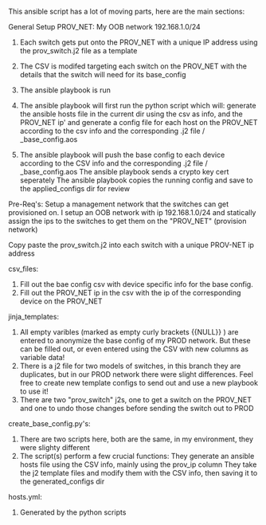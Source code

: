 ######



This ansible script has a lot of moving parts, here are the main sections:



General Setup
PROV_NET: My OOB network 192.168.1.0/24

1. Each switch gets put onto the PROV_NET with a unique IP address using the prov_switch.j2 file as a template
2. The CSV is modifed targeting each switch on the PROV_NET with the details that the switch will need for its base_config
3. The ansible playbook is run
4. The ansible playbook will first run the python script which will:
      generate the ansible hosts file in the current dir using the csv as info, and the PROV_NET ip' and
      generate a config file for each host on the PROV_NET according to the csv info and the corresponding .j2 file / _base_config.aos

6. The ansible playbook will push the base config to each device according to the CSV info and the corresponding .j2 file / _base_config.aos
      The ansible playbook sends a crypto key cert seperately
      The ansible playbook copies the running config and save to the applied_configs dir for review


Pre-Req's:
Setup a management network that the switches can get provisioned on. I setup an OOB network with ip 192.168.1.0/24 and statically assign the ips to the switches to get them on the "PROV_NET" (provision network)

Copy paste the prov_switch.j2 into each switch with a unique PROV-NET ip address


csv_files:
1. Fill out the bae config csv with device specific info for the base config.
2. Fill out the PROV_NET ip in the csv with the ip of the corresponding device on the PROV_NET


jinja_templates:
1. All empty varibles (marked as empty curly brackets {{NULL}} ) are entered to anonymize the base config of my PROD network. But these can be filled out, or even entered using the CSV with new columns as variable data!
2. There is a j2 file for two models of switches, in this branch they are duplicates, but in our PROD network there were slight differences. Feel free to create new template configs to send out and use a new playbook to use it!
3. There are two "prov_switch" j2s, one to get a switch on the PROV_NET and one to undo those changes before sending the switch out to PROD

create_base_config.py's:
1. There are two scripts here, both are the same, in my environment, they were slighty different
2. The script(s) perform a few crucial functions:
      They generate an ansible hosts file using the CSV info, mainly using the prov_ip column
      They take the j2 template files and modify them with the CSV info, then saving it to the generated_configs dir

hosts.yml:
1. Generated by the python scripts
